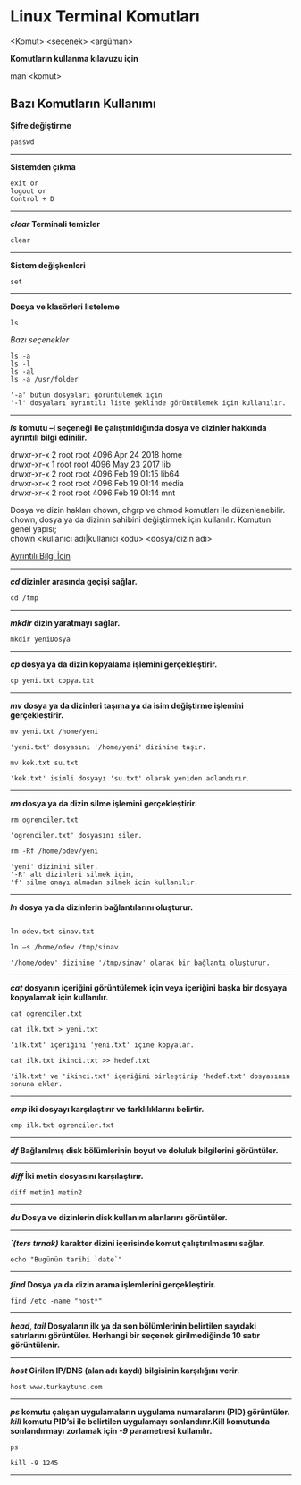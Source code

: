 # Linux Terminal Komutları

&lt;Komut&gt; &lt;seçenek&gt; &lt;argüman&gt;

**Komutların kullanma kılavuzu için**

man &lt;komut&gt;

## Bazı Komutların Kullanımı

**Şifre değiştirme**

```shell
passwd
```

---

**Sistemden çıkma**

```shell
exit or
logout or
Control + D

```

---

**_clear_ Terminali temizler**

```shell
clear
```

---

**Sistem değişkenleri**

```shell
set
```

---

**Dosya ve klasörleri listeleme**

```shell
ls
```

_Bazı seçenekler_

```shell
ls -a
ls -l
ls -al
ls -a /usr/folder
```

```shell
'-a' bütün dosyaları görüntülemek için
'-l' dosyaları ayrıntılı liste şeklinde görüntülemek için kullanılır.
```

---

**_ls_ komutu –l seçeneği ile çalıştırıldığında dosya ve dizinler hakkında ayrıntılı bilgi edinilir.**

drwxr-xr-x 2 root root 4096 Apr 24 2018 home  
drwxr-xr-x 1 root root 4096 May 23 2017 lib  
drwxr-xr-x 2 root root 4096 Feb 19 01:15 lib64  
drwxr-xr-x 2 root root 4096 Feb 19 01:14 media  
drwxr-xr-x 2 root root 4096 Feb 19 01:14 mnt

Dosya ve dizin hakları chown, chgrp ve chmod komutları ile düzenlenebilir.  
chown, dosya ya da dizinin sahibini değiştirmek için kullanılır. Komutun genel yapısı;  
chown &lt;kullanıcı adı|kullanıcı kodu&gt; &lt;dosya/dizin adı&gt;

[Ayrıntılı Bilgi İçin](https://www.enesusta.tech/articles/linux-file-system-permissons)

---

**_cd_ dizinler arasında geçişi sağlar.**

```shell
cd /tmp
```

---

**_mkdir_ dizin yaratmayı sağlar.**

```shell
mkdir yeniDosya
```

---

**_cp_ dosya ya da dizin kopyalama işlemini gerçekleştirir.**

```shell
cp yeni.txt copya.txt
```

---

**_mv_ dosya ya da dizinleri taşıma ya da isim değiştirme işlemini gerçekleştirir.**

```shell
mv yeni.txt /home/yeni

'yeni.txt' dosyasını '/home/yeni' dizinine taşır.
```

```shell
mv kek.txt su.txt

'kek.txt' isimli dosyayı 'su.txt' olarak yeniden adlandırır.
```

---

**_rm_ dosya ya da dizin silme işlemini gerçekleştirir.**

```shell
rm ogrenciler.txt

'ogrenciler.txt' dosyasını siler.
```

```shell
rm -Rf /home/odev/yeni

'yeni' dizinini siler.
'-R' alt dizinleri silmek için,
'f' silme onayı almadan silmek icin kullanılır.
```

---

**_ln_ dosya ya da dizinlerin bağlantılarını oluşturur.**

```shell

ln odev.txt sinav.txt
```

```shell
ln –s /home/odev /tmp/sinav

'/home/odev' dizinine '/tmp/sinav' olarak bir bağlantı oluşturur.
```

---

**_cat_ dosyanın içeriğini görüntülemek için veya içeriğini başka bir dosyaya kopyalamak için kullanılır.**

```shell
cat ogrenciler.txt
```

```shell
cat ilk.txt > yeni.txt

'ilk.txt' içeriğini 'yeni.txt' içine kopyalar.
```

```shell
cat ilk.txt ikinci.txt >> hedef.txt

'ilk.txt' ve 'ikinci.txt' içeriğini birleştirip 'hedef.txt' dosyasının sonuna ekler.
```

---

**_cmp_ iki dosyayı karşılaştırır ve farklılıklarını belirtir.**

```shell
cmp ilk.txt ogrenciler.txt
```

---

**_df_ Bağlanılmış disk bölümlerinin boyut ve doluluk bilgilerini görüntüler.**

---

**_diff_ İki metin dosyasını karşılaştırır.**

```shell
diff metin1 metin2
```

---

**_du_ Dosya ve dizinlerin disk kullanım alanlarını görüntüler.**

---

**_`(ters tırnak)_ karakter dizini içerisinde komut çalıştırılmasını sağlar.**

```shell
echo "Bugünün tarihi `date`"
```

---

**_find_ Dosya ya da dizin arama işlemlerini gerçekleştirir.**

```shell
find /etc -name "host*"
```

---

**_head_, _tail_ Dosyaların ilk ya da son bölümlerinin belirtilen sayıdaki satırlarını görüntüler. Herhangi bir seçenek girilmediğinde 10 satır görüntülenir.**

---

**_host_ Girilen IP/DNS (alan adı kaydı) bilgisinin karşılığını verir.**

```shell
host www.turkaytunc.com
```

---

**_ps_ komutu çalışan uygulamaların uygulama numaralarını (PID) görüntüler. _kill_ komutu PID’si ile belirtilen uygulamayı sonlandırır.Kill komutunda sonlandırmayı zorlamak için _-9_ parametresi kullanılır.**

```shell
ps
```

```shell
kill -9 1245
```

---
